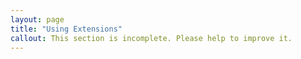 ```yaml
---
layout: page
title: "Using Extensions"
callout: This section is incomplete. Please help to improve it.
---
```

